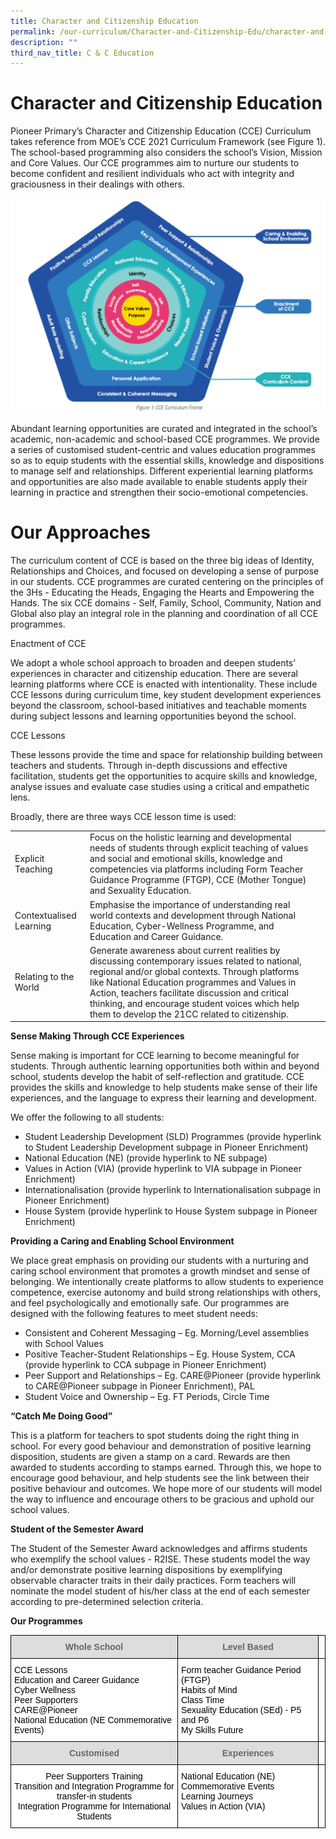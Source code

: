 ```yaml
---
title: Character and Citizenship Education
permalink: /our-curriculum/Character-and-Citizenship-Edu/character-and-citizenship-education
description: ""
third_nav_title: C & C Education
---
```


# Character and Citizenship Education

Pioneer Primary’s Character and Citizenship Education (CCE) Curriculum takes reference from MOE’s CCE 2021 Curriculum Framework (see Figure 1). The school-based programming also considers the school’s Vision, Mission and Core Values. Our CCE programmes aim to nurture our students to become confident and resilient individuals who act with integrity and graciousness in their dealings with others.

![](/images/image1.png)

Abundant learning opportunities are curated and integrated in the school’s academic, non-academic and school-based CCE programmes. We provide a series of customised student-centric and values education programmes so as to equip students with the essential skills, knowledge and dispositions to manage self and relationships. Different experiential learning platforms and opportunities are also made available to enable students apply their learning in practice and strengthen their socio-emotional competencies. 


# Our Approaches

The curriculum content of CCE is based on the three big ideas of Identity, Relationships and Choices, and focused on developing a sense of purpose in our students. CCE programmes are curated centering on the principles of the 3Hs - Educating the Heads, Engaging the Hearts and Empowering the Hands. The six CCE domains - Self, Family, School, Community, Nation and Global also play an integral role in the planning and coordination of all CCE programmes. 

Enactment of CCE

We adopt a whole school approach to broaden and deepen students’ experiences in character and citizenship education. There are several learning platforms where CCE is enacted with intentionality. These include CCE lessons during curriculum time, key student development experiences beyond the classroom, school-based initiatives and teachable moments during subject lessons and learning opportunities beyond the school. 

CCE Lessons

These lessons provide the time and space for relationship building between teachers and students. Through in-depth discussions and effective facilitation, students get the opportunities to acquire skills and knowledge, analyse issues and evaluate case studies using a critical and empathetic lens.

 

Broadly, there are three ways CCE lesson time is used:

|                         |                                                                                                                                                                                                                                                                                                                                                              |   |
|-------------------------|--------------------------------------------------------------------------------------------------------------------------------------------------------------------------------------------------------------------------------------------------------------------------------------------------------------------------------------------------------------|---|
| Explicit Teaching       | Focus on the holistic learning and developmental needs of students through explicit teaching of values and social and emotional skills, knowledge and competencies via platforms including Form Teacher Guidance Programme (FTGP), CCE (Mother Tongue) and Sexuality Education.                                                                              |   |
| Contextualised Learning | Emphasise the importance of understanding real world contexts and development through National Education, Cyber-Wellness Programme, and Education and Career Guidance.                                                                                                                                                                                       |   |
| Relating to the World   | Generate awareness about current realities by discussing contemporary issues related to national, regional and/or global contexts. Through platforms like National Education programmes and Values in Action, teachers facilitate discussion and critical thinking, and encourage student voices which help them to develop the 21CC related to citizenship. ||

**Sense Making Through CCE Experiences**

Sense making is important for CCE learning to become meaningful for students. Through authentic learning opportunities both within and beyond school, students develop the habit of self-reflection and gratitude. CCE provides the skills and knowledge to help students make sense of their life experiences, and the language to express their learning and development.  
 
We offer the following to all students:
* Student Leadership Development (SLD) Programmes (provide hyperlink to Student Leadership Development subpage in Pioneer Enrichment)
* National Education (NE) (provide hyperlink to NE subpage)
* Values in Action (VIA) (provide hyperlink to VIA subpage in Pioneer Enrichment)
* Internationalisation (provide hyperlink to Internationalisation subpage in Pioneer Enrichment)
* House System (provide hyperlink to House System subpage in Pioneer Enrichment)

**Providing a Caring and Enabling School Environment**

We place great emphasis on providing our students with a nurturing and caring school environment that promotes a growth mindset and sense of belonging. We intentionally create platforms to allow students to experience competence, exercise autonomy and build strong relationships with others, and feel psychologically and emotionally safe. Our programmes are designed with the following features to meet student needs:
* Consistent and Coherent Messaging – Eg. Morning/Level assemblies with School Values
* Positive Teacher-Student Relationships – Eg. House System, CCA (provide hyperlink to CCA subpage in Pioneer Enrichment)
* Peer Support and Relationships – Eg. CARE@Pioneer (provide hyperlink to CARE@Pioneer subpage in Pioneer Enrichment), PAL
* Student Voice and Ownership – Eg. FT Periods, Circle Time


**“Catch Me Doing Good”**

This is a platform for teachers to spot students doing the right thing in school. For every good behaviour and demonstration of positive learning disposition, students are given a stamp on a card. Rewards are then awarded to students according to stamps earned. Through this, we hope to encourage good behaviour, and help students see the link between their positive behaviour and outcomes.  We hope more of our students will model the way to influence and encourage others to be gracious and uphold our school values.


**Student of the Semester Award**

The Student of the Semester Award acknowledges and affirms students who exemplify the school values - R2ISE. These students model the way and/or demonstrate positive learning dispositions by exemplifying observable character traits in their daily practices. Form teachers will nominate the model student of his/her class at the end of each semester according to pre-determined selection criteria.

**Our Programmes**
<style type="text/css">
.tg  {border-collapse:collapse;border-spacing:0;}
.tg td{border-color:black;border-style:solid;border-width:1px;font-family:Arial, sans-serif;font-size:14px;
  overflow:hidden;padding:10px 5px;word-break:normal;}
.tg th{border-color:black;border-style:solid;border-width:1px;font-family:Arial, sans-serif;font-size:14px;
  font-weight:normal;overflow:hidden;padding:10px 5px;word-break:normal;}
.tg .tg-a4yv{background-color:#DDD;color:#666;font-weight:bold;text-align:center;vertical-align:top}
.tg .tg-0lax{text-align:left;vertical-align:top}
.tg .tg-ktyi{background-color:#FFF;text-align:left;vertical-align:top}
.tg .tg-7yig{background-color:#FFF;text-align:center;vertical-align:top}
</style>
<table class="tg">
<thead>
  <tr>
    <th class="tg-a4yv">Whole School</th>
    <th class="tg-a4yv">Level Based</th>
    <th class="tg-0lax"></th>
  </tr>
</thead>
<tbody>
  <tr>
    <td class="tg-ktyi"><span style="font-weight:300;color:#000">CCE Lessons</span><br><span style="font-weight:300;color:#000">Education and Career Guidance </span><br><span style="font-weight:300;color:#000">Cyber Wellness </span><br><span style="font-weight:300;color:#000">Peer Supporters </span><br><span style="font-weight:300;color:#000">CARE@Pioneer </span><br><span style="font-weight:300;color:#000">National Education (NE Commemorative Events)</span></td>
    <td class="tg-ktyi"><span style="font-weight:300;color:#000">Form teacher Guidance Period (FTGP) </span><br><span style="font-weight:300;color:#000">Habits of Mind</span><br><span style="font-weight:300;color:#000">Class Time</span><br><span style="font-weight:300;color:#000">Sexuality Education (SEd)  - P5 and P6</span><br><span style="font-weight:300;color:#000">My Skills Future</span></td>
    <td class="tg-0lax"></td>
  </tr>
  <tr>
    <td class="tg-a4yv">Customised</td>
    <td class="tg-a4yv">Experiences</td>
    <td class="tg-0lax"></td>
  </tr>
  <tr>
    <td class="tg-7yig"><span style="font-weight:300;color:#000">Peer Supporters Training</span><br><span style="font-weight:300;color:#000">Transition and Integration Programme for transfer-in students</span><br><span style="font-weight:300;color:#000">Integration Programme for International Students</span></td>
    <td class="tg-ktyi"><span style="font-weight:300;color:#000">National Education (NE) Commemorative  Events </span><br><span style="font-weight:300;color:#000">Learning Journeys</span><br><span style="font-weight:300;color:#000">Values in Action (VIA)</span></td>
    <td class="tg-0lax"></td>
  </tr>
</tbody>
</table>